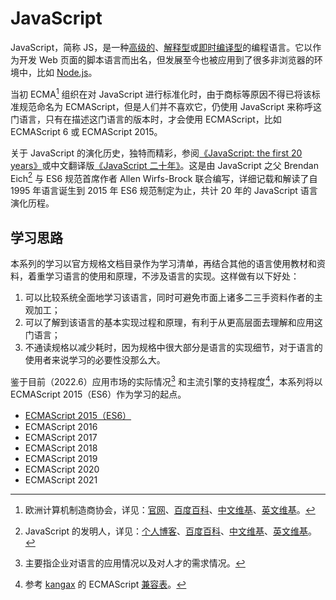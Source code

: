 # JavaScript

JavaScript，简称 JS，是一种[高级的](../术语表/高级语言.md)、[解释型](../术语表/解释型语言.md)或[即时编译型](../术语表/即时编译型语言.md)的编程语言。它以作为开发 Web 页面的脚本语言而出名，但发展至今也被应用到了很多非浏览器的环境中，比如 [Node.js](../Node.js)。

当初 ECMA[^ecma] 组织在对 JavaScript 进行标准化时，由于商标等原因不得已将该标准规范命名为 ECMAScript，但是人们并不喜欢它，仍使用 JavaScript 来称呼这门语言，只有在描述这门语言的版本时，才会使用 ECMAScript，比如 ECMAScript 6 或 ECMAScript 2015。

关于 JavaScript 的演化历史，独特而精彩，参阅[《JavaScript: the first 20 years》](https://dl.acm.org/doi/10.1145/3386327)或中文翻译版[《JavaScript 二十年》](https://cn.history.js.org/)。这是由 JavaScript 之父 Brendan Eich[^brendaneich] 与 ES6 规范首席作者 Allen Wirfs-Brock 联合编写，详细记载和解读了自 1995 年语言诞生到 2015 年 ES6 规范制定为止，共计 20 年的 JavaScript 语言演化历程。

## 学习思路

本系列的学习以官方规格文档目录作为学习清单，再结合其他的语言使用教材和资料，着重学习语言的使用和原理，不涉及语言的实现。这样做有以下好处：

1. 可以比较系统全面地学习该语言，同时可避免市面上诸多二三手资料作者的主观加工；
2. 可以了解到该语言的基本实现过程和原理，有利于从更高层面去理解和应用这门语言；
3. 不通读规格以减少耗时，因为规格中很大部分是语言的实现细节，对于语言的使用者来说学习的必要性没那么大。

鉴于目前（2022.6）应用市场的实际情况[^req] 和主流引擎的支持程度[^compat]，本系列将以 ECMAScript 2015（ES6）作为学习的起点。

- [ECMAScript 2015（ES6）](./ECMAScript2015)
- ECMAScript 2016
- ECMAScript 2017
- ECMAScript 2018
- ECMAScript 2019
- ECMAScript 2020
- ECMAScript 2021

[^ecma]: 欧洲计算机制造商协会，详见：[官网](https://www.ecma-international.org/)、[百度百科](https://baike.baidu.com/item/欧洲计算机制造商协会?fromtitle=ECMA&fromid=1499618)、[中文维基](https://zh.wikipedia.org/wiki/Ecma国际)、[英文维基](https://en.wikipedia.org/wiki/Ecma_International)。
[^brendaneich]: JavaScript 的发明人，详见：[个人博客](https://brendaneich.com/)、[百度百科](https://baike.baidu.com/item/布兰登·艾奇?fromtitle=Brendan+Eich&fromid=561441)、[中文维基](https://zh.wikipedia.org/wiki/布蘭登·艾克)、[英文维基](https://en.wikipedia.org/wiki/Brendan_Eich)。
[^req]: 主要指企业对语言的应用情况以及对人才的需求情况。
[^compat]: 参考 [kangax](https://github.com/kangax) 的 ECMAScript [兼容表](https://kangax.github.io/compat-table)。
